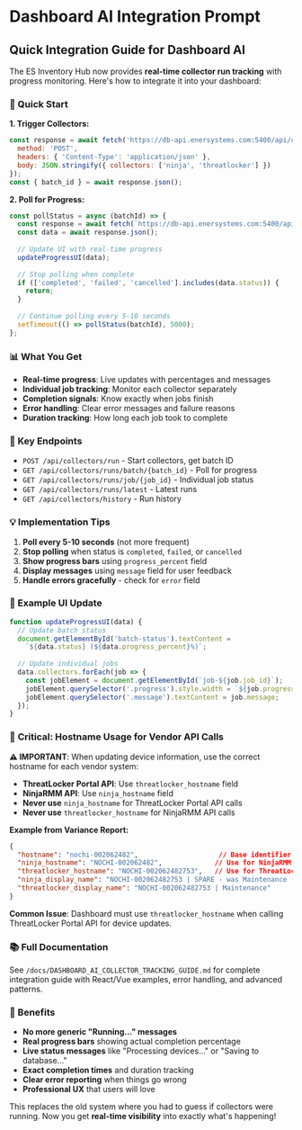 # Dashboard AI Integration Prompt

## Quick Integration Guide for Dashboard AI

The ES Inventory Hub now provides **real-time collector run tracking** with progress monitoring. Here's how to integrate it into your dashboard:

### 🚀 Quick Start

**1. Trigger Collectors:**
```javascript
const response = await fetch('https://db-api.enersystems.com:5400/api/collectors/run', {
  method: 'POST',
  headers: { 'Content-Type': 'application/json' },
  body: JSON.stringify({ collectors: ['ninja', 'threatlocker'] })
});
const { batch_id } = await response.json();
```

**2. Poll for Progress:**
```javascript
const pollStatus = async (batchId) => {
  const response = await fetch(`https://db-api.enersystems.com:5400/api/collectors/runs/batch/${batchId}`);
  const data = await response.json();
  
  // Update UI with real-time progress
  updateProgressUI(data);
  
  // Stop polling when complete
  if (['completed', 'failed', 'cancelled'].includes(data.status)) {
    return;
  }
  
  // Continue polling every 5-10 seconds
  setTimeout(() => pollStatus(batchId), 5000);
};
```

### 📊 What You Get

- **Real-time progress**: Live updates with percentages and messages
- **Individual job tracking**: Monitor each collector separately  
- **Completion signals**: Know exactly when jobs finish
- **Error handling**: Clear error messages and failure reasons
- **Duration tracking**: How long each job took to complete

### 🎯 Key Endpoints

- `POST /api/collectors/run` - Start collectors, get batch ID
- `GET /api/collectors/runs/batch/{batch_id}` - Poll for progress
- `GET /api/collectors/runs/job/{job_id}` - Individual job status
- `GET /api/collectors/runs/latest` - Latest runs
- `GET /api/collectors/history` - Run history

### 💡 Implementation Tips

1. **Poll every 5-10 seconds** (not more frequent)
2. **Stop polling** when status is `completed`, `failed`, or `cancelled`
3. **Show progress bars** using `progress_percent` field
4. **Display messages** using `message` field for user feedback
5. **Handle errors gracefully** - check for `error` field

### 🔧 Example UI Update

```javascript
function updateProgressUI(data) {
  // Update batch status
  document.getElementById('batch-status').textContent = 
    `${data.status} (${data.progress_percent}%)`;
  
  // Update individual jobs
  data.collectors.forEach(job => {
    const jobElement = document.getElementById(`job-${job.job_id}`);
    jobElement.querySelector('.progress').style.width = `${job.progress_percent}%`;
    jobElement.querySelector('.message').textContent = job.message;
  });
}
```

### 🔧 **Critical: Hostname Usage for Vendor API Calls**

**⚠️ IMPORTANT**: When updating device information, use the correct hostname for each vendor system:

- **ThreatLocker Portal API**: Use `threatlocker_hostname` field
- **NinjaRMM API**: Use `ninja_hostname` field
- **Never use** `ninja_hostname` for ThreatLocker Portal API calls
- **Never use** `threatlocker_hostname` for NinjaRMM API calls

**Example from Variance Report:**
```json
{
  "hostname": "nochi-002062482",                    // Base identifier
  "ninja_hostname": "NOCHI-002062482",             // Use for NinjaRMM API
  "threatlocker_hostname": "NOCHI-002062482753",   // Use for ThreatLocker Portal API
  "ninja_display_name": "NOCHI-002062482753 | SPARE - was Maintenance (at ES)",
  "threatlocker_display_name": "NOCHI-002062482753 | Maintenance"
}
```

**Common Issue**: Dashboard must use `threatlocker_hostname` when calling ThreatLocker Portal API for device updates.

### 📚 Full Documentation

See `/docs/DASHBOARD_AI_COLLECTOR_TRACKING_GUIDE.md` for complete integration guide with React/Vue examples, error handling, and advanced patterns.

### 🎉 Benefits

- **No more generic "Running..." messages**
- **Real progress bars** showing actual completion percentage
- **Live status messages** like "Processing devices..." or "Saving to database..."
- **Exact completion times** and duration tracking
- **Clear error reporting** when things go wrong
- **Professional UX** that users will love

This replaces the old system where you had to guess if collectors were running. Now you get **real-time visibility** into exactly what's happening!
